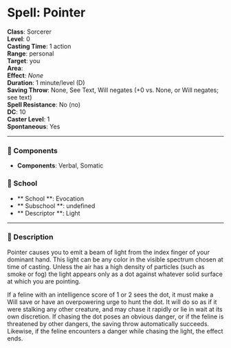 
# Spell: Pointer
**Class**: Sorcerer  
**Level**: 0  
**Casting Time**: 1 action  
**Range**: personal  
**Target**: you  
**Area**:   
**Effect**: _None_  
**Duration**: 1 minute/level (D)  
**Saving Throw**: None, See Text, Will negates (+0 vs. None, or Will negates; see text)  
**Spell Resistance**: No (no)  
**DC**: 10  
**Caster Level**: 1  
**Spontaneous**: Yes

---

### 🔮 Components
- **Components**: Verbal, Somatic

### 🏫 School
- ** School **: Evocation
- ** Subschool **: undefined
- ** Descriptor **: Light
---

### 📜 Description
Pointer causes you to emit a beam of light from the index finger of your dominant hand. This light can be any color in the visible spectrum chosen at time of casting. Unless the air has a high density of particles (such as smoke or fog) the light appears only as a dot against whatever solid surface at which you are pointing. 

If a feline with an intelligence score of 1 or 2 sees the dot, it must make a Will save or have an overpowering urge to hunt the dot. It will do so as if it were stalking any other creature, and may chase it rapidly or lie in wait at its own discretion. If chasing the dot poses an obvious danger, or if the feline is threatened by other dangers, the saving throw automatically succeeds. Likewise, if the feline encounters a danger while chasing the light, the effect ends.
